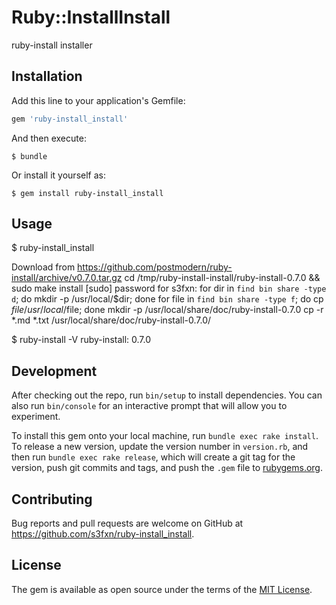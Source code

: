 # Ruby::InstallInstall

ruby-install installer

## Installation

Add this line to your application's Gemfile:

```ruby
gem 'ruby-install_install'
```

And then execute:

    $ bundle

Or install it yourself as:

    $ gem install ruby-install_install

## Usage

$ ruby-install_install 

Download from https://github.com/postmodern/ruby-install/archive/v0.7.0.tar.gz
cd /tmp/ruby-install-install/ruby-install-0.7.0 && sudo make install
[sudo] password for s3fxn: 
for dir in `find bin share -type d`; do mkdir -p /usr/local/$dir; done
for file in `find bin share -type f`; do cp $file /usr/local/$file; done
mkdir -p /usr/local/share/doc/ruby-install-0.7.0
cp -r *.md *.txt /usr/local/share/doc/ruby-install-0.7.0/

$ ruby-install -V
ruby-install: 0.7.0


## Development

After checking out the repo, run `bin/setup` to install dependencies. You can also run `bin/console` for an interactive prompt that will allow you to experiment.

To install this gem onto your local machine, run `bundle exec rake install`. To release a new version, update the version number in `version.rb`, and then run `bundle exec rake release`, which will create a git tag for the version, push git commits and tags, and push the `.gem` file to [rubygems.org](https://rubygems.org).

## Contributing

Bug reports and pull requests are welcome on GitHub at https://github.com/s3fxn/ruby-install_install.

## License

The gem is available as open source under the terms of the [MIT License](https://opensource.org/licenses/MIT).
